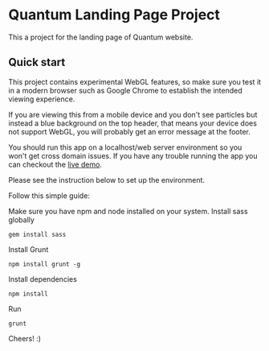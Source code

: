 # Quantum Landing Page Project

This a project for the landing page of Quantum website.



## Quick start

This project contains experimental WebGL features, so make sure you test it in a modern browser such as Google Chrome to establish the intended viewing experience.

If you are viewing this from a mobile device and you don't see particles but instead a blue background on the top header, that means your device does not support WebGL, you will probably get an error message at the footer.

You should run this app on a localhost/web server environment so you won't get cross domain issues. If you have any trouble running the app you can checkout the [live demo](http://www.danieldarvile.com.br/quantum/index.html).

Please see the instruction below to set up the environment.

Follow this simple guide:

Make sure you have npm and node installed on your system.
Install sass globally 
```shell
gem install sass
```

Install Grunt

```shell
npm install grunt -g
```

Install dependencies

```shell
npm install 
```
Run

```shell
grunt
```

Cheers! :)